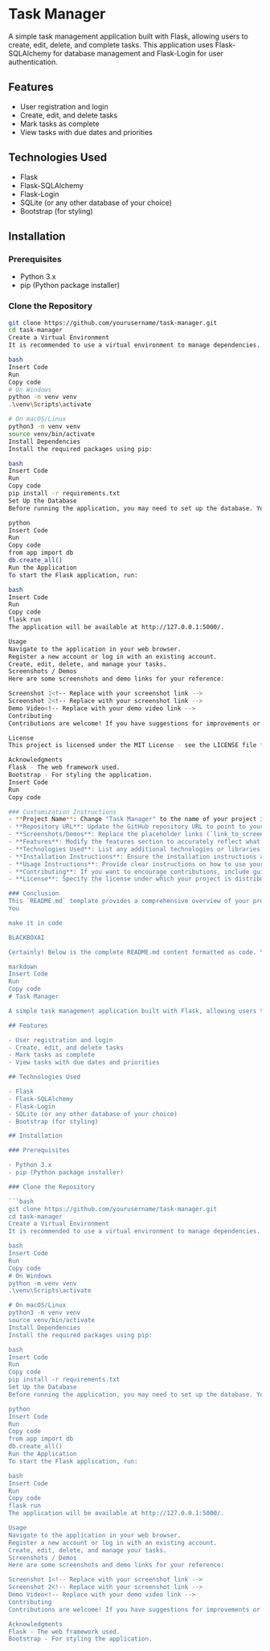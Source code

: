 # Task Manager

A simple task management application built with Flask, allowing users to create, edit, delete, and complete tasks. This application uses Flask-SQLAlchemy for database management and Flask-Login for user authentication.

## Features

- User registration and login
- Create, edit, and delete tasks
- Mark tasks as complete
- View tasks with due dates and priorities

## Technologies Used

- Flask
- Flask-SQLAlchemy
- Flask-Login
- SQLite (or any other database of your choice)
- Bootstrap (for styling)

## Installation

### Prerequisites

- Python 3.x
- pip (Python package installer)

### Clone the Repository

```bash
git clone https://github.com/yourusername/task-manager.git
cd task-manager
Create a Virtual Environment
It is recommended to use a virtual environment to manage dependencies.

bash
Insert Code
Run
Copy code
# On Windows
python -m venv venv
.\venv\Scripts\activate

# On macOS/Linux
python3 -m venv venv
source venv/bin/activate
Install Dependencies
Install the required packages using pip:

bash
Insert Code
Run
Copy code
pip install -r requirements.txt
Set Up the Database
Before running the application, you may need to set up the database. You can do this by running the following commands in a Python shell:

python
Insert Code
Run
Copy code
from app import db
db.create_all()
Run the Application
To start the Flask application, run:

bash
Insert Code
Run
Copy code
flask run
The application will be available at http://127.0.0.1:5000/.

Usage
Navigate to the application in your web browser.
Register a new account or log in with an existing account.
Create, edit, delete, and manage your tasks.
Screenshots / Demos
Here are some screenshots and demo links for your reference:

Screenshot 1<!-- Replace with your screenshot link -->
Screenshot 2<!-- Replace with your screenshot link -->
Demo Video<!-- Replace with your demo video link -->
Contributing
Contributions are welcome! If you have suggestions for improvements or new features, feel free to open an issue or submit a pull request.

License
This project is licensed under the MIT License - see the LICENSE file for details.

Acknowledgments
Flask - The web framework used.
Bootstrap - For styling the application.
Insert Code
Run
Copy code

### Customization Instructions
- **Project Name**: Change "Task Manager" to the name of your project if it's different.
- **Repository URL**: Update the GitHub repository URL to point to your actual repository.
- **Screenshots/Demos**: Replace the placeholder links (`link_to_screenshot_1`, `link_to_screenshot_2`, `link_to_demo_video`) with actual URLs to your screenshots or demo videos.
- **Features**: Modify the features section to accurately reflect what your application does.
- **Technologies Used**: List any additional technologies or libraries you are using.
- **Installation Instructions**: Ensure the installation instructions are accurate for your project setup.
- **Usage Instructions**: Provide clear instructions on how to use your application.
- **Contributing**: If you want to encourage contributions, include guidelines on how to contribute.
- **License**: Specify the license under which your project is distributed.

### Conclusion
This `README.md` template provides a comprehensive overview of your project and includes space for visual aids, which can help users and contributors understand your application better. Feel free to modify it further to suit your needs!
You

make it in code

BLACKBOXAI

Certainly! Below is the complete README.md content formatted as code. You can copy and paste this directly into your README.md file.

markdown
Insert Code
Run
Copy code
# Task Manager

A simple task management application built with Flask, allowing users to create, edit, delete, and complete tasks. This application uses Flask-SQLAlchemy for database management and Flask-Login for user authentication.

## Features

- User registration and login
- Create, edit, and delete tasks
- Mark tasks as complete
- View tasks with due dates and priorities

## Technologies Used

- Flask
- Flask-SQLAlchemy
- Flask-Login
- SQLite (or any other database of your choice)
- Bootstrap (for styling)

## Installation

### Prerequisites

- Python 3.x
- pip (Python package installer)

### Clone the Repository

```bash
git clone https://github.com/yourusername/task-manager.git
cd task-manager
Create a Virtual Environment
It is recommended to use a virtual environment to manage dependencies.

bash
Insert Code
Run
Copy code
# On Windows
python -m venv venv
.\venv\Scripts\activate

# On macOS/Linux
python3 -m venv venv
source venv/bin/activate
Install Dependencies
Install the required packages using pip:

bash
Insert Code
Run
Copy code
pip install -r requirements.txt
Set Up the Database
Before running the application, you may need to set up the database. You can do this by running the following commands in a Python shell:

python
Insert Code
Run
Copy code
from app import db
db.create_all()
Run the Application
To start the Flask application, run:

bash
Insert Code
Run
Copy code
flask run
The application will be available at http://127.0.0.1:5000/.

Usage
Navigate to the application in your web browser.
Register a new account or log in with an existing account.
Create, edit, delete, and manage your tasks.
Screenshots / Demos
Here are some screenshots and demo links for your reference:

Screenshot 1<!-- Replace with your screenshot link -->
Screenshot 2<!-- Replace with your screenshot link -->
Demo Video<!-- Replace with your demo video link -->
Contributing
Contributions are welcome! If you have suggestions for improvements or new features, feel free to open an issue or submit a pull request.

Acknowledgments
Flask - The web framework used.
Bootstrap - For styling the application.

